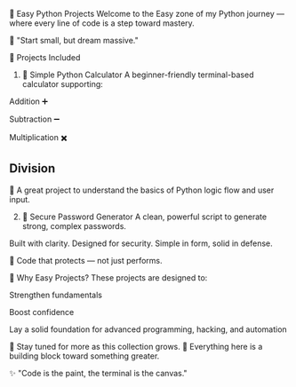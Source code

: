 🎯 Easy Python Projects
Welcome to the Easy zone of my Python journey — where every line of code is a step toward mastery.

🧠 "Start small, but dream massive."

📂 Projects Included
1) 🧮 Simple Python Calculator
A beginner-friendly terminal-based calculator supporting:

Addition ➕

Subtraction ➖

Multiplication ✖️

Division
-------------------------------------------------------------------------------------------------------------------
📎 A great project to understand the basics of Python logic flow and user input.

2) 🔐 Secure Password Generator
A clean, powerful script to generate strong, complex passwords.

Built with clarity. Designed for security.
Simple in form, solid in defense.

🔐 Code that protects — not just performs.

🌱 Why Easy Projects?
These projects are designed to:

Strengthen fundamentals

Boost confidence

Lay a solid foundation for advanced programming, hacking, and automation

📁 Stay tuned for more as this collection grows.
🔧 Everything here is a building block toward something greater.

✨ "Code is the paint, the terminal is the canvas."

